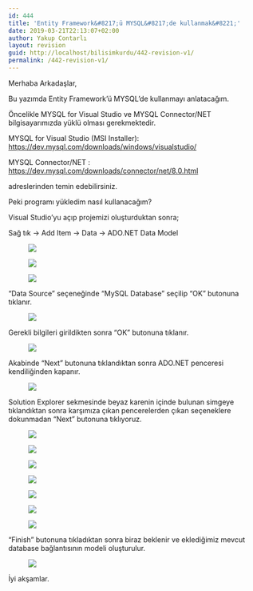 ```yaml
---
id: 444
title: 'Entity Framework&#8217;ü MYSQL&#8217;de kullanmak&#8221;'
date: 2019-03-21T22:13:07+02:00
author: Yakup Contarlı
layout: revision
guid: http://localhost/bilisimkurdu/442-revision-v1/
permalink: /442-revision-v1/
---
```

Merhaba Arkadaşlar,

Bu yazımda Entity Framework&#8217;ü MYSQL&#8217;de kullanmayı anlatacağım.

Öncelikle MYSQL for Visual Studio ve MYSQL Connector/NET bilgisayarımızda yüklü olması gerekmektedir.

<!--more-->

MYSQL for Visual Studio (MSI Installer): <a rel="noreferrer noopener" aria-label="https://dev.mysql.com/downloads/windows/visualstudio/ (yeni sekmede açılır)" href="https://dev.mysql.com/downloads/windows/visualstudio/" target="_blank">https://dev.mysql.com/downloads/windows/visualstudio/</a>

MYSQL Connector/NET : <a href="https://dev.mysql.com/downloads/connector/net/8.0.html" target="_blank" rel="noreferrer noopener" aria-label="https://dev.mysql.com/downloads/connector/net/8.0.html (yeni sekmede açılır)">https://dev.mysql.com/downloads/connector/net/8.0.html</a>

adreslerinden temin edebilirsiniz.

Peki programı yükledim nasıl kullanacağım?

Visual Studio&#8217;yu açıp projemizi oluşturduktan sonra;

Sağ tık -> Add Item -> Data -> ADO.NET Data Model<figure class="wp-block-image">

![](https://csharpcorner-mindcrackerinc.netdna-ssl.com/article/entity-framework-in-mvc-part-one/Images/image010.png) </figure> <figure class="wp-block-image">![](https://csharpcorner-mindcrackerinc.netdna-ssl.com/article/entity-framework-in-mvc-part-one/Images/image010.png)</figure> <figure class="wp-block-image">![](https://i.hizliresim.com/BaQVZD.jpg)</figure> 

&#8220;Data Source&#8221; seçeneğinde &#8220;MySQL Database&#8221; seçilip &#8220;OK&#8221; butonuna tıklanır.<figure class="wp-block-image">

![](https://i.hizliresim.com/ZXBrLk.jpg) </figure> 

Gerekli bilgileri girildikten sonra &#8220;OK&#8221; butonuna tıklanır.<figure class="wp-block-image">

![](https://i.hizliresim.com/oXWLA7.jpg) </figure> 

Akabinde &#8220;Next&#8221; butonuna tıklandıktan sonra ADO.NET penceresi kendiliğinden kapanır.<figure class="wp-block-image">

![](https://i.hizliresim.com/8avGZV.jpg) </figure> 

Solution Explorer sekmesinde beyaz karenin içinde bulunan simgeye tıklandıktan sonra karşımıza çıkan pencerelerden çıkan seçeneklere dokunmadan &#8220;Next&#8221; butonuna tıklıyoruz.<figure class="wp-block-image">

![](https://i.hizliresim.com/nQ6vAR.jpg) </figure> <figure class="wp-block-image">![](https://i.hizliresim.com/v620gp.jpg)</figure> <figure class="wp-block-image">![](https://i.hizliresim.com/16W9YG.jpg)</figure> <figure class="wp-block-image">![](https://i.hizliresim.com/LlzJpb.jpg)</figure> <figure class="wp-block-image">![](https://i.hizliresim.com/r5kqg1.jpg)</figure> <figure class="wp-block-image">![](https://i.hizliresim.com/7anOoa.jpg)</figure> <figure class="wp-block-image">![](https://i.hizliresim.com/qdkg4Q.jpg)</figure> 

&#8220;Finish&#8221; butonuna tıkladıktan sonra biraz beklenir ve eklediğimiz mevcut database bağlantısının modeli oluşturulur.<figure class="wp-block-image">

![](https://i.hizliresim.com/MVGz62.jpg) </figure> 

İyi akşamlar.